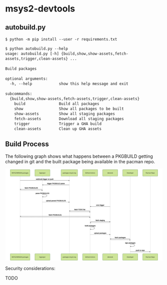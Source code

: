 # msys2-devtools

## autobuild.py

```console
$ python -m pip install --user -r requirements.txt
```

```console
$ python autobuild.py --help
usage: autobuild.py [-h] {build,show,show-assets,fetch-assets,trigger,clean-assets} ...

Build packages

optional arguments:
  -h, --help            show this help message and exit

subcommands:
  {build,show,show-assets,fetch-assets,trigger,clean-assets}
    build               Build all packages
    show                Show all packages to be built
    show-assets         Show all staging packages
    fetch-assets        Download all staging packages
    trigger             Trigger a GHA build
    clean-assets        Clean up GHA assets
```

## Build Process

The following graph shows what happens between a PKGBUILD getting changed in git and the built package being available in the pacman repo.

![sequence](./docs/sequence.svg)

Security considerations:

TODO